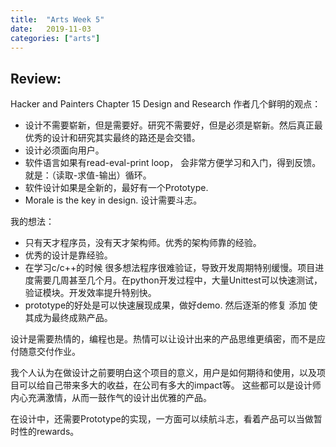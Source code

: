 ```yaml
---
title:  "Arts Week 5"
date:   2019-11-03
categories: ["arts"]
---
```


## Review:
Hacker and Painters Chapter 15 Design and Research
作者几个鲜明的观点：
- 设计不需要崭新，但是需要好。研究不需要好，但是必须是崭新。然后真正最优秀的设计和研究其实最终的路还是会交错。
- 设计必须面向用户。
- 软件语言如果有read-eval-print loop， 会非常方便学习和入门，得到反馈。就是：（读取-求值-输出）循环。
- 软件设计如果是全新的，最好有一个Prototype.
- Morale is the key in design. 设计需要斗志。

我的想法：
- 只有天才程序员，没有天才架构师。优秀的架构师靠的经验。
- 优秀的设计是靠经验。
- 在学习c/c++的时候 很多想法程序很难验证，导致开发周期特别缓慢。项目进度需要几周甚至几个月。在python开发过程中，大量Unittest可以快速测试，验证模块。开发效率提升特别快。
- prototype的好处是可以快速展现成果，做好demo. 然后逐渐的修复 添加 使其成为最终成熟产品。

设计是需要热情的，编程也是。热情可以让设计出来的产品思维更缜密，而不是应付随意交付作业。

我个人认为在做设计之前要明白这个项目的意义，用户是如何期待和使用，以及项目可以给自己带来多大的收益，在公司有多大的impact等。
这些都可以是设计师内心充满激情，从而一鼓作气的设计出优雅的产品。

在设计中，还需要Prototype的实现，一方面可以续航斗志，看着产品可以当做暂时性的rewards。


